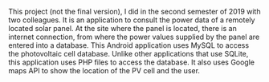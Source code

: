 This project (not the final version), I did in the second semester of 2019 with two colleagues. It is an application to consult the power data of a remotely located solar panel. At the site where the panel is located, there is an internet connection, from where the power values supplied by the panel are entered into a database. This Android application uses MySQL to access the photovoltaic cell database. Unlike other applications that use SQLite, this application uses PHP files to access the database. It also uses Google maps API to show the location of the PV cell and the user.
